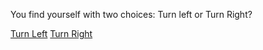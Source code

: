 You find yourself with two choices: Turn left or Turn Right?

[Turn Left](door.md)
[Turn Right](lights.md)
